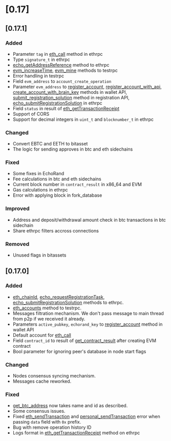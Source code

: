 # [0.17]

## [0.17.1]

### Added
- Parameter `tag` in [eth_call](/api-reference/ethrpc/methods.md#eth_call) method in ethrpc
- Type `signature_t` in ethrpc
- [echo_getAddressReference](/api-reference/ethrpc/methods.md#echo_getAddressReference) method to ethrpc
- [evm_increaseTime](/api-reference/testrpc/methods.md#evm_increaseTime), [evm_mine](/api-reference/testrpc/methods.md#evm_mine) methods to testrpc
- Error handling in testrpc
- Field `evm_address` to `account_create_operation`
- Parameter `evm_address` to [register_account](/api-reference/echo-wallet-api/README.md#register_account-name-active-echorand-evm_address-registrar_account-broadcast), [register_account_with_api](/api-reference/echo-wallet-api/README.md#register_account_with_api-name-active_key-echorand_key-evm_address), [create_account_with_brain_key](/api-reference/echo-wallet-api/README.md#create_account_with_brain_key-brain_key-account_name-registrar_account-evm_address-broadcast-save_wallet) methods in wallet API, [submit_registration_solution](/api-reference/echo-node-api/registration-api.md#submit_registration_solution-callback-name-active-echorand_key-evm_address-nonce-rand_num) method in registration API, [echo_submitRegistrationSolution](/api-reference/ethrpc/methods.md#echo_submitregistrationsolution) in ethrpc
- Field `status` in result of [eth_getTransactionReceipt](/api-reference/ethrpc/methods.md#eth_getTransactionReceipt)
- Support of CORS
- Support for decimal integers in `uint_t` and `blocknumber_t` in ethrpc

### Changed
- Convert EBTC and EETH to bitasset
- The logic for sending approves in btc and eth sidechains

### Fixed
- Some fixes in EchoRand
- Fee calculations in btc and eth sidechains
- Current block number in `contract_result` in x86_64 and EVM
- Gas calculations in ethrpc
- Error with applying block in fork_database

### Improved
- Address and deposit/withdrawal amount check in btc transactions in btc sidechain
- Share ethrpc filters accross connections

### Removed
- Unused flags in bitassets

## [0.17.0]

### Added
- [eth_chainId](/api-reference/ethrpc/methods.md#eth_chainid), [echo_requestRegistrationTask](/api-reference/ethrpc/methods.md#echo_requestRegistrationTask), [echo_submitRegistrationSolution](/api-reference/ethrpc/methods.md#echo_submitRegistrationSolution) methods to ethrpc.
- [eth_accounts](/api-reference/testrpc/methods.md#eth_accounts) method to testrpc.
- Messages filtration mechanism. We don't pass message to main thread from p2p if we received it already.
- Parameters `active_pubkey`, `echorand_key` to [register_account](/api-reference/echo-wallet-api/README.md#register_account-name-active-echorand-evm_address-registrar_account-broadcast) method in wallet API
- Default account for [eth_call](/api-reference/ethrpc/methods.md#eth_call)
- Field `contract_id` to result of [get_contract_result](/api-reference/echo-wallet-api/README.md#get_contract_result-id) after creating EVM contract
- Bool parameter for ignoring peer's database in node start flags


### Changed
- Nodes consensus syncing mechanism. 
- Messages cache reworked. 

### Fixed
- [get_btc_address](/api-reference/echo-node-api/database-api/sidechain-api.md#get_btc_address-account) now takes name and id as described.
- Some consensus issues.
- Fixed [eth_sendTransaction](/api-reference/testrpc/methods.md#eth_sendtransaction) and [personal_sendTransaction](/api-reference/testrpc/methods.md#personal_sendtransaction) error when passing `data` field with `0x` prefix.
- Bug with remove operation history ID
- Logs format in [eth_getTransactionReceipt](/api-reference/ethrpc/methods.md#eth_getTransactionReceipt) method on ethrpc

